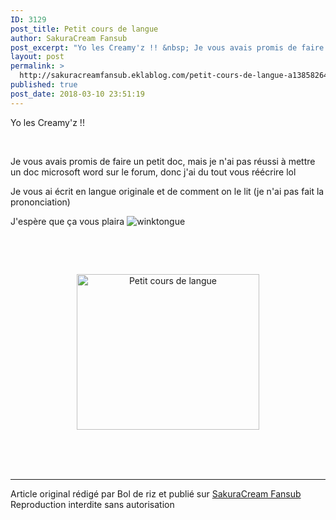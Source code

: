 ```yaml
---
ID: 3129
post_title: Petit cours de langue
author: SakuraCream Fansub
post_excerpt: "Yo les Creamy'z !! &nbsp; Je vous avais promis de faire un petit doc, mais je n'ai pas r&eacute;ussi &agrave; mettre un doc microsoft word sur le forum, donc j'ai du tout vous r&eacute;&eacute;crire lol&nbsp; Je vous ai &eacute;crit en langue originale et de comment on le lit (je n'ai pas fait la prononciation)&nbsp; J'esp&egrave;re que &ccedil;a vous..."
layout: post
permalink: >
  http://sakuracreamfansub.eklablog.com/petit-cours-de-langue-a138582644
published: true
post_date: 2018-03-10 23:51:19
---
```

<p>Yo les Creamy'z !!</p>
<p>&nbsp;</p>
<p>Je vous avais promis de faire un petit doc, mais je n'ai pas r&eacute;ussi &agrave; mettre un doc microsoft word sur le forum, donc j'ai du tout vous r&eacute;&eacute;crire lol&nbsp;</p>
<p>Je vous ai &eacute;crit en langue originale et de comment on le lit (je n'ai pas fait la prononciation)&nbsp;</p>
<p>J'esp&egrave;re que &ccedil;a vous plaira&nbsp;<img src="" alt="winktongue"/></p>
<p>&nbsp;</p>
<p>&nbsp;</p>
<p style="text-align: center;"><a href="http://ekladata.com/JVC0-xzzZNVffJfh5IAld8283S4.jpg"><img src="https://united-subs.dearclouds.com/wp-content/uploads/2018/04/c8407bde8f8d1c36f0196f0ba26dd363.jpg" alt="Petit cours de langue " width="292" height="249"/></a></p><br /><br /><br /><hr />Article original rédigé par Bol de riz et publié sur <a href="http://sakuracreamfansub.eklablog.com/">SakuraCream Fansub</a> <br /> Reproduction interdite sans autorisation